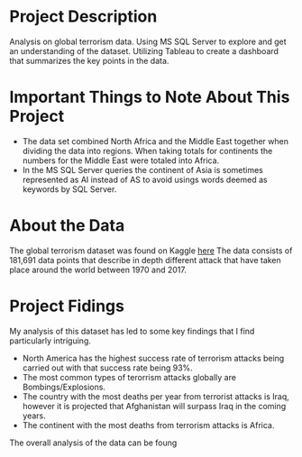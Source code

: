 
# Project Description
Analysis on global terrorism data. Using MS SQL Server to explore and get an understanding of the dataset. Utilizing Tableau to create a dashboard that summarizes the key points in the data.

# Important Things to Note About This Project
  - The data set combined North Africa and the Middle East together when dividing the data into regions. When taking totals for continents the numbers for the Middle East were totaled into Africa.
  - In the MS SQL Server queries the continent of Asia is sometimes represented as AI instead of AS to avoid usings words deemed as keywords by SQL Server.

# About the Data
The global terrorism dataset was found on Kaggle [here]( https://www.kaggle.com/datasets/START-UMD/gtd) The data consists of 181,691 data points that describe in depth different attack that have taken place around the world between 1970 and 2017. 

# Project Fidings

My analysis of this dataset has led to some key findings that I find particularly intriguing.
  - North America has the highest success rate of terrorism attacks being carried out with that success rate being 93%. 
  - The most common types of terorrism attacks globally are Bombings/Explosions.
  - The country with the most deaths per year from terrorist attacks is Iraq, however it is projected that Afghanistan will surpass Iraq in the coming years.
  - The continent with the most deaths from terrorism attacks is Africa.
  
  The overall analysis of the data can be foung 
 


